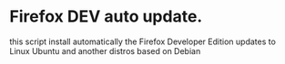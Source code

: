 # Firefox DEV auto update.
this script install automatically the Firefox Developer Edition updates to Linux Ubuntu and another distros based on Debian

